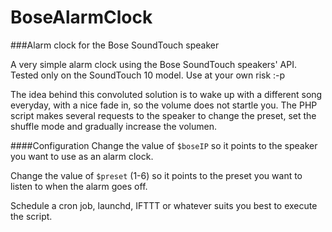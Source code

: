 # BoseAlarmClock
###Alarm clock for the Bose SoundTouch speaker

A very simple alarm clock using the Bose SoundTouch speakers' API. Tested only on the SoundTouch 10 model. Use at your own risk :-p

The idea behind this convoluted solution is to wake up with a different song everyday, with a nice fade in, so the volume does not startle you. The PHP script makes several requests to the speaker to change the preset, set the shuffle mode and gradually increase the volumen.

####Configuration
Change the value of `$boseIP` so it points to the speaker you want to use as an alarm clock.

Change the value of `$preset` (1-6) so it points to the preset you want to listen to when the alarm goes off.

Schedule a cron job, launchd, IFTTT or whatever suits you best to execute the script.
